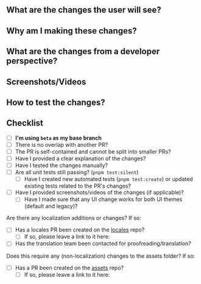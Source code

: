<!-- (Once you have read these comments, you are free to remove them) -->
<!-- Feel free to look at other PRs for examples -->
<!--
Make sure the title includes categorization (choose the one that best fits):
-  [Bug]: If the PR is primarily a bug fix
-  [Move]: If a move has new or changed functionality
-  [Ability]: If an ability has new or changed functionality
-  [Item]: For new or modified items
-  [Mystery]: For new or modified Mystery Encounters
-  [Test]: If the PR is primarily adding or modifying tests
-  [UI/UX]: If the PR is changing UI/UX elements
-  [Audio]: If the PR is adding or changing music/sfx
-  [Sprite]: If the PR is adding or changing sprites
-  [Balance]: If the PR is related to game balance
-  [Challenge]: If the PR is adding or modifying challenges
-  [Refactor]: If the PR is primarily rewriting existing code
-  [Dev]: If the PR is primarily changing something pertaining to development (lefthook hooks, linter rules, etc.)
-  [i18n]: If the PR is primarily adding/changing locale keys or key usage (may come with an associated locales PR)
-  [Docs]: If the PR is adding or modifying documentation (such as tsdocs/code comments)
-  [GitHub]: For changes to GitHub workflows/templates/etc
-  [Misc]: If no other category fits the PR
-->

<!--
Make sure that this PR is not overlapping with someone else's work
Please try to keep the PR self-contained (and small!)
-->

## What are the changes the user will see?
<!-- Summarize what are the changes from a user perspective on the application -->

## Why am I making these changes?
<!--
Explain why you decided to introduce these changes
Does it come from an issue or another PR? Please link it
Explain why you believe this can enhance user experience
-->
<!--
If there are existing GitHub issues related to the PR that would be fixed,
you can add "Fixes #[issue number]" (ie: "Fixes #1234") to link an issue to your PR
so that it will automatically be closed when the PR is merged.
-->

## What are the changes from a developer perspective?
<!--
Explicitly state what are the changes introduced by the PR
You can make use of a comparison between what was the state before and after your PR changes
Ex: What files have been changed? What classes/functions/variables/etc have been added or changed?
-->

## Screenshots/Videos
<!--
If your changes are changing anything on the user experience, please provide visual proofs of it
Please take screenshots/videos before and after your changes, to show what is brought by this PR
-->

## How to test the changes?
<!--
How can a reviewer test your changes once they check out on your branch?
Did you make use of the `src/overrides.ts` file?
Did you introduce any automated tests?
Do the reviewers need to do something special in order to test your changes?
-->

## Checklist
- [ ] **I'm using `beta` as my base branch**
- [ ] There is no overlap with another PR?
- [ ] The PR is self-contained and cannot be split into smaller PRs?
- [ ] Have I provided a clear explanation of the changes?
- [ ] Have I tested the changes manually?
- [ ] Are all unit tests still passing? (`pnpm test:silent`)
  - [ ] Have I created new automated tests (`pnpm test:create`) or updated existing tests related to the PR's changes?
- [ ] Have I provided screenshots/videos of the changes (if applicable)?
  - [ ] Have I made sure that any UI change works for both UI themes (default and legacy)?

Are there any localization additions or changes? If so:
- [ ] Has a locales PR been created on the [locales](https://github.com/pagefaultgames/pokerogue-locales) repo?
  - [ ] If so, please leave a link to it here: 
- [ ] Has the translation team been contacted for proofreading/translation?

Does this require any (non-localization) changes to the assets folder? If so:
  - [ ] Has a PR been created on the [assets](https://github.com/pagefaultgames/pokerogue-assets) repo?
    - [ ] If so, please leave a link to it here: 